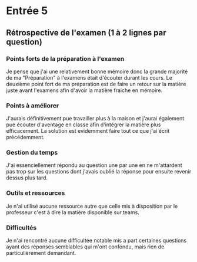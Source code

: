# Entrée 5
## Rétrospective de l'examen (1 à 2 lignes par question)

### Points forts de la préparation à l'examen
Je pense que j'ai une relativement bonne mémoire donc la grande majorité  de ma "Préparation" à l'examens était d'écouter durant les cours. Le deuxième point fort de ma préparation est de faire un retour sur la matière juste avant l'examens afin d'avoir la matière fraiche en mémoire.

### Points à améliorer
J'aurais définitivement pue travailler plus à la maison et j'aurai également pue écouter d'aventage en classe afin d'intégrer la matière plus efficacement. La solution est evidemment faire tout ce que j'ai écrit précédemment.

### Gestion du temps
J'ai essenciellement répondu au question une par une en ne m'attardent pas trop sur les questions dont j'avais oublié la réponse pour ensuite revenir dessus plus tard.

### Outils et ressources
Je n'ai utilisé aucune ressource autre que celle mis à disposition par le professeur c'est à dire la matière disponible sur teams.

### Difficultés
Je n'ai rencontré aucune difficultée notable mis a part certaines questions ayant des réponses semblables qui m'ont confondu, mais rien de particulièrement demandant. 

